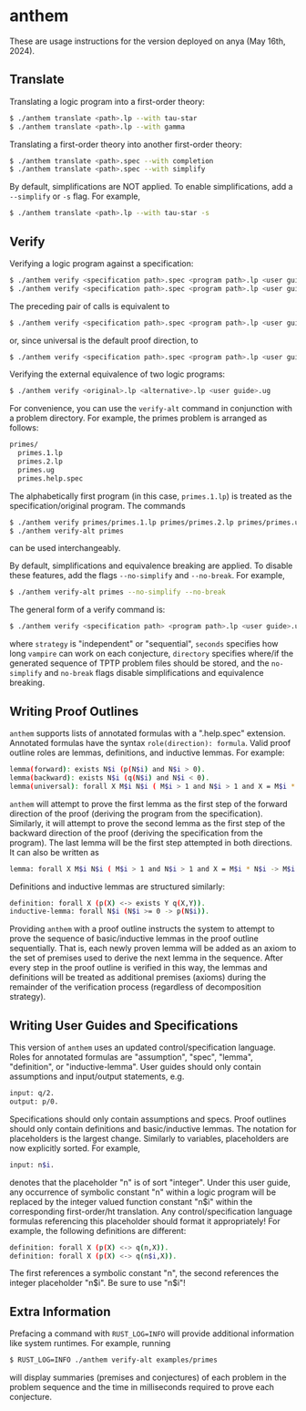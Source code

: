# anthem

These are usage instructions for the version deployed on anya (May 16th, 2024).

## Translate

Translating a logic program into a first-order theory:
```sh
$ ./anthem translate <path>.lp --with tau-star
$ ./anthem translate <path>.lp --with gamma 
```

Translating a first-order theory into another first-order theory:
```sh
$ ./anthem translate <path>.spec --with completion
$ ./anthem translate <path>.spec --with simplify
```

By default, simplifications are NOT applied. To enable simplifications, add a `--simplify` or `-s` flag. For example,
```sh
$ ./anthem translate <path>.lp --with tau-star -s
```

## Verify

Verifying a logic program against a specification:
```sh
$ ./anthem verify <specification path>.spec <program path>.lp <user guide>.ug --direction forward
$ ./anthem verify <specification path>.spec <program path>.lp <user guide>.ug --direction backward
```
The preceding pair of calls is equivalent to 
```sh
$ ./anthem verify <specification path>.spec <program path>.lp <user guide>.ug --direction universal
```
or, since universal is the default proof direction, to
```sh
$ ./anthem verify <specification path>.spec <program path>.lp <user guide>.ug
```

Verifying the external equivalence of two logic programs:
```sh
$ ./anthem verify <original>.lp <alternative>.lp <user guide>.ug
```

For convenience, you can use the `verify-alt` command in conjunction with a problem directory. For example, the primes problem is arranged as follows:
```sh
primes/
  primes.1.lp
  primes.2.lp
  primes.ug
  primes.help.spec
```
The alphabetically first program (in this case, `primes.1.lp`) is treated as the specification/original program. The commands
```sh
$ ./anthem verify primes/primes.1.lp primes/primes.2.lp primes/primes.ug primes/primes.help.spec
$ ./anthem verify-alt primes
```
can be used interchangeably.

By default, simplifications and equivalence breaking are applied. To disable these features, add the flags `--no-simplify` and `--no-break`. For example,
```sh
$ ./anthem verify-alt primes --no-simplify --no-break
```

The general form of a verify command is:
```sh
$ ./anthem verify <specification path> <program path>.lp <user guide>.ug <proof outline>.help.spec --decomposition <strategy> --time-limit <seconds> --out-dir <directory> --no-simplify --no-break
```
where `strategy` is "independent" or "sequential", `seconds` specifies how long `vampire` can work on each conjecture, `directory` specifies where/if the generated sequence of TPTP problem files should be stored, and the `no-simplify` and `no-break` flags disable simplifications and equivalence breaking.

## Writing Proof Outlines
`anthem` supports lists of annotated formulas with a ".help.spec" extension. Annotated formulas have the syntax `role(direction): formula`. Valid proof outline roles are lemmas, definitions, and inductive lemmas.
For example:
```sh
lemma(forward): exists N$i (p(N$i) and N$i > 0).
lemma(backward): exists N$i (q(N$i) and N$i < 0).
lemma(universal): forall X M$i N$i ( M$i > 1 and N$i > 1 and X = M$i * N$i -> M$i <= X and N$i <= X ).
```
`anthem` will attempt to prove the first lemma as the first step of the forward direction of the proof (deriving the program from the specification). Similarly, it will attempt to prove the second lemma as the first step of the backward direction of the proof (deriving the specification from the program). The last lemma will be the first step attempted in both directions. It can also be written as
```sh
lemma: forall X M$i N$i ( M$i > 1 and N$i > 1 and X = M$i * N$i -> M$i <= X and N$i <= X ).
```
Definitions and inductive lemmas are structured similarly:
```sh
definition: forall X (p(X) <-> exists Y q(X,Y)).
inductive-lemma: forall N$i (N$i >= 0 -> p(N$i)).
```

Providing `anthem` with a proof outline instructs the system to attempt to prove the sequence of basic/inductive lemmas in the proof outline sequentially. That is, each newly proven lemma will be added as an axiom to the set of premises used to derive the next lemma in the sequence. After every step in the proof outline is verified in this way, the lemmas and definitions will be treated as additional premises (axioms) during the remainder of the verification process (regardless of decomposition strategy).

## Writing User Guides and Specifications
This version of `anthem` uses an updated control/specification language. Roles for annotated formulas are "assumption", "spec", "lemma", "definition", or "inductive-lemma". User guides should only contain assumptions and input/output statements, e.g.
```sh
input: q/2.
output: p/0.
```
Specifications should only contain assumptions and specs. Proof outlines should only contain definitions and basic/inductive lemmas. The notation for placeholders is the largest change. Similarly to variables, placeholders are now explicitly sorted. For example,
```sh
input: n$i.
```
denotes that the placeholder "n" is of sort "integer". Under this user guide, any occurrence of symbolic constant "n" within a logic program will be replaced by the integer valued function constant "n$i" within the corresponding first-order/ht translation. Any control/specification language formulas referencing this placeholder should format it appropriately! For example, the following definitions are different:
```sh
definition: forall X (p(X) <-> q(n,X)).
definition: forall X (p(X) <-> q(n$i,X)).
```
The first references a symbolic constant "n", the second references the integer placeholder "n$i". Be sure to use "n$i"!

## Extra Information
Prefacing a command with `RUST_LOG=INFO` will provide additional information like system runtimes. For example, running
```sh
$ RUST_LOG=INFO ./anthem verify-alt examples/primes
```
will display summaries (premises and conjectures) of each problem in the problem sequence and the time in milliseconds required to prove each conjecture.
